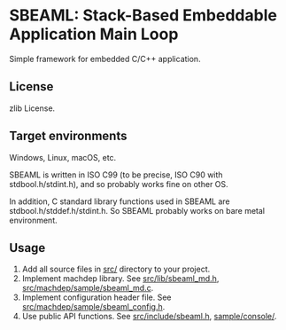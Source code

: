 SBEAML: Stack-Based Embeddable Application Main Loop
====================================================

Simple framework for embedded C/C++ application.

License
-------

zlib License.

Target environments
-------------------

Windows, Linux, macOS, etc.

SBEAML is written in ISO C99 (to be precise, ISO C90 with stdbool.h/stdint.h),
and so probably works fine on other OS.

In addition, C standard library functions used in SBEAML are stdbool.h/stddef.h/stdint.h.
So SBEAML probably works on bare metal environment.

Usage
-----

1.  Add all source files in [src/](src/) directory to your project.
2.  Implement machdep library.
    See [src/lib/sbeaml_md.h](src/lib/sbeaml_md.h),
    [src/machdep/sample/sbeaml_md.c](src/machdep/sample/sbeaml_md.c).
3.  Implement configuration header file.
    See [src/machdep/sample/sbeaml_config.h](src/machdep/sample/sbeaml_config.h).
4.  Use public API functions.
    See [src/include/sbeaml.h](src/include/sbeaml.h),
    [sample/console/](sample/console/).

